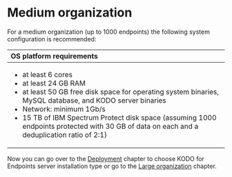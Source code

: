 # Medium organization

For a medium organization \(up to 1000 endpoints\) the following system configuration is recommended:

<table>
  <thead>
    <tr>
      <th style="text-align:left">OS platform requirements</th>
    </tr>
  </thead>
  <tbody>
    <tr>
      <td style="text-align:left">
        <ul>
          <li>at least 6 cores</li>
          <li>at least 24 GB RAM</li>
          <li>at least 50 GB free disk space for operating system binaries, MySQL database,
            and KODO server binaries</li>
          <li>Network: minimum 1Gb/s</li>
          <li>15 TB of IBM Spectrum Protect disk space (assuming 1000 endpoints protected
            with 30 GB of data on each and a deduplication ratio of 2:1)</li>
        </ul>
      </td>
    </tr>
  </tbody>
</table>

Now you can go over to the [Deployment](../../deployment/) chapter to choose KODO for Endpoints server installation type or go to the [Large organization](large-organization.md) chapter.

